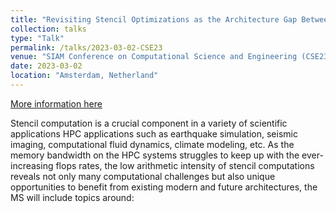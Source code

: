```yaml
---
title: "Revisiting Stencil Optimizations as the Architecture Gap Between GPUs and CPUs Shrinks"
collection: talks
type: "Talk"
permalink: /talks/2023-03-02-CSE23
venue: "SIAM Conference on Computational Science and Engineering (CSE23)"
date: 2023-03-02
location: "Amsterdam, Netherland"
---
```


[More information here](https://meetings.siam.org/program.cfm?CONFCODE=cse23)

<!-- This is a description of your talk, which is a markdown files that can be all markdown-ified like any other post. Yay markdown! -->

Stencil computation is a crucial component in a variety of scientific applications HPC applications such as earthquake simulation, seismic imaging, computational fluid dynamics, climate modeling, etc. As the memory bandwidth on the HPC systems struggles to keep up with the ever-increasing flops rates, the low arithmetic intensity of stencil computations reveals not only many computational challenges but also unique opportunities to benefit from existing modern and future architectures, the MS will include topics around: 
